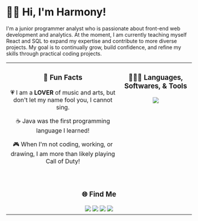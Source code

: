 # 👋🏾 Hi, I'm Harmony!

I'm a junior programmer analyst who is passionate about front-end web development and analytics. At the moment, I am currently teaching myself React and SQL to expand my expertise and contribute to more diverse projects. My goal is to continually grow, build confidence, and refine my skills through practical coding projects.

<table>
  <tr>
    <td align="center">
        <h3>💭 Fun Facts</h3>
        <p>💗 I am a <strong>LOVER</strong> of music and arts, but don't let my name fool you, I cannot sing.</p>
        <p>☕ Java was the first programming language I learned!</p>
        <p>🎮 When I'm not coding, working, or drawing, I am more than likely playing Call of Duty!</p>
        </br>
    </td>
    <td align ="center" valign="top">
        <h3>👩🏾‍💻 Languages, Softwares, & Tools</h3>
        <img style ="text-align: center;" src="https://skillicons.dev/icons?i=arduino,html,css,js,java,cpp,py,visualstudio,vscode,github&perline=4">
    </td>
  </tr>
  
  <tr>
    <td colspan="2" align="center">
        <h3>🌐 Find Me</h3>
        <div align="center">
        <a href = "https://www.linkedin.com/in/harmony-mothershed"><img src= "https://img.shields.io/badge/LinkedIn-0077B5?style=for-the-badge&logo=linkedin&logoColor=white" /></a>
        <a href = "https://www.facebook.com/profile.php?id=100081624061498&mibextid=JRoKGi"><img src= "https://img.shields.io/badge/Facebook-1877F2?style=for-the-badge&logo=facebook&logoColor=white"/></a>
        <a href = "https://www.tiktok.com/@dehsrehtom?_t=8rKvHzDtsjf&_r=1"><img src= "https://img.shields.io/badge/TikTok-000000?style=for-the-badge&logo=tiktok&logoColor=white"/></a>
        <a href= "https://www.instagram.com/dehsrehtom?igsh=MWE2OGNqeDExMHN0aw%3D%3D&utm_source=qr"><img src= "https://img.shields.io/badge/Instagram-E4405F?style=for-the-badge&logo=instagram&logoColor=white" /></a>
        </div>
    </td>
  </tr>
</table>
